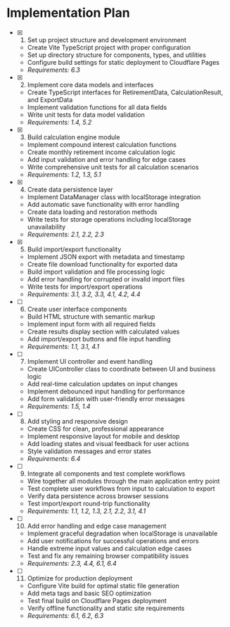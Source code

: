 # Implementation Plan

- [x] 1. Set up project structure and development environment
  - Create Vite TypeScript project with proper configuration
  - Set up directory structure for components, types, and utilities
  - Configure build settings for static deployment to Cloudflare Pages
  - _Requirements: 6.3_

- [x] 2. Implement core data models and interfaces
  - Create TypeScript interfaces for RetirementData, CalculationResult, and ExportData
  - Implement validation functions for all data fields
  - Write unit tests for data model validation
  - _Requirements: 1.4, 5.2_

- [x] 3. Build calculation engine module
  - Implement compound interest calculation functions
  - Create monthly retirement income calculation logic
  - Add input validation and error handling for edge cases
  - Write comprehensive unit tests for all calculation scenarios
  - _Requirements: 1.2, 1.3, 5.1_

- [x] 4. Create data persistence layer
  - Implement DataManager class with localStorage integration
  - Add automatic save functionality with error handling
  - Create data loading and restoration methods
  - Write tests for storage operations including localStorage unavailability
  - _Requirements: 2.1, 2.2, 2.3_

- [x] 5. Build import/export functionality
  - Implement JSON export with metadata and timestamp
  - Create file download functionality for exported data
  - Build import validation and file processing logic
  - Add error handling for corrupted or invalid import files
  - Write tests for import/export operations
  - _Requirements: 3.1, 3.2, 3.3, 4.1, 4.2, 4.4_

- [ ] 6. Create user interface components
  - Build HTML structure with semantic markup
  - Implement input form with all required fields
  - Create results display section with calculated values
  - Add import/export buttons and file input handling
  - _Requirements: 1.1, 3.1, 4.1_

- [ ] 7. Implement UI controller and event handling
  - Create UIController class to coordinate between UI and business logic
  - Add real-time calculation updates on input changes
  - Implement debounced input handling for performance
  - Add form validation with user-friendly error messages
  - _Requirements: 1.5, 1.4_

- [ ] 8. Add styling and responsive design
  - Create CSS for clean, professional appearance
  - Implement responsive layout for mobile and desktop
  - Add loading states and visual feedback for user actions
  - Style validation messages and error states
  - _Requirements: 6.4_

- [ ] 9. Integrate all components and test complete workflows
  - Wire together all modules through the main application entry point
  - Test complete user workflows from input to calculation to export
  - Verify data persistence across browser sessions
  - Test import/export round-trip functionality
  - _Requirements: 1.1, 1.2, 1.3, 2.1, 2.2, 3.1, 4.1_

- [ ] 10. Add error handling and edge case management
  - Implement graceful degradation when localStorage is unavailable
  - Add user notifications for successful operations and errors
  - Handle extreme input values and calculation edge cases
  - Test and fix any remaining browser compatibility issues
  - _Requirements: 2.3, 4.4, 6.1, 6.4_

- [ ] 11. Optimize for production deployment
  - Configure Vite build for optimal static file generation
  - Add meta tags and basic SEO optimization
  - Test final build on Cloudflare Pages deployment
  - Verify offline functionality and static site requirements
  - _Requirements: 6.1, 6.2, 6.3_
